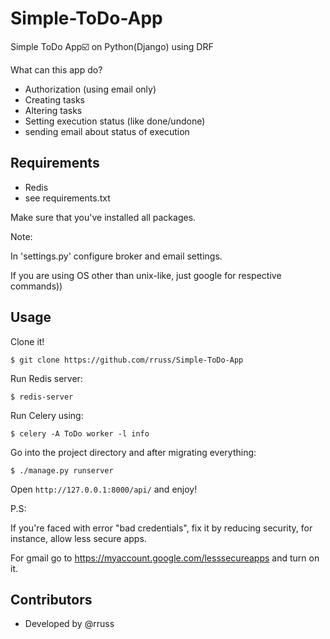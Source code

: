 # Simple-ToDo-App
Simple ToDo App☑️  on Python(Django) using DRF

What can this app do?
- Authorization (using email only)
- Creating tasks
- Altering tasks
- Setting execution status (like done/undone)
- sending email about status of execution

## Requirements

- Redis
- see requirements.txt

Make sure that you've installed all packages.

Note:

In 'settings.py' configure broker and email settings.

If you are using OS other than unix-like, just google for respective commands))

## Usage

Clone it!

```
$ git clone https://github.com/rruss/Simple-ToDo-App
```


Run Redis server:



```
$ redis-server
```


Run Celery using:

```
$ celery -A ToDo worker -l info
```

Go into the project directory and after migrating everything:

```
$ ./manage.py runserver
```

Open `http://127.0.0.1:8000/api/` and enjoy!




P.S:

If you're faced with error "bad credentials", fix it by reducing security, for instance, allow less secure apps.

For gmail go to https://myaccount.google.com/lesssecureapps and turn on it.


## Contributors

- Developed by @rruss
